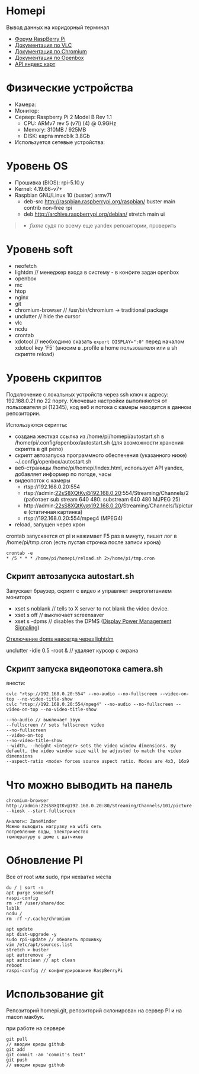 # Homepi

Вывод данных на коридорный терминал

* [Форум RaspBerry Pi](https://www.raspberrypi.org/forums/)
* [Документация по VLC](https://wiki.videolan.org/Documentation:Command_line/)
* [Документация по Chromium](https://www.chromium.org/Home)
* [Документация по Openbox](http://openbox.org/wiki/Main_Page)
* [API яндекс карт](https://yandex.ru/dev/maps/jsapi/doc/2.1/dg/concepts/load.html)

# Физические устройства

* Камера:
* Монитор:
* Сервер: Raspberry Pi 2 Model B Rev 1.1
  * CPU: ARMv7 rev 5 (v7l) (4) @ 0.9GHz
  * Memory: 310MB / 925MB
  * DISK: карта mmcblk 3.8Gb
* Используется сетевые устройства:

# Уровень OS

* Прошивка (BIOS): rpi-5.10.y
* Kernel: 4.19.66-v7+
* Raspbian GNU/Linux 10 (buster) armv7l
  * deb-src http://raspbian.raspberrypi.org/raspbian/ buster main contrib non-free rpi
  * deb http://archive.raspberrypi.org/debian/ stretch main ui
>  * *fixme* судя по всему еще yandex репозитории, проверить

# Уровень soft

* neofetch
* lightdm // менеджер входа в систему - в конфиге задан openbox
* openbox
* mc
* htop
* nginx
* git
* chromium-browser // /usr/bin/chromium   -> traditional package
* unclutter // hide the cursor
* vlc
* ncdu
* crontab
* xdotool // необходимо сказать `export DISPLAY=":0"` перед началом xdotool key 'F5' (вносим в .profile в home пользователя или в sh скрипте reload)

# Уровень скриптов

Подключение с локальных устройств через ssh ключ к адресу: 192.168.0.21 по 22 порту. Ключевые настройки выполняются от пользователя pi (12345), код веб и потока с камеры находится в данном репозитории.

Используются скрипты:
* создана жесткая ссылка из /home/pi/homepi/autostart.sh в /home/pi/.config/openbox/autostart.sh (для возможности хранения скрипта в git репо)
* скрипт автозапуска программного обеспечения (указанного ниже) ~/.config/openbox/autostart.sh
* веб-страницы /home/pi/homepi/index.html, использует API yandex, добавляет информер по погоде, часы
* видеопоток с камеры
  * rtsp://192.168.0.20:554
  * rtsp://admin:22sS8XQtKv@192.168.0.20:554/Streaming/Channels/2 (работает sub stream 640 480: substream 640 480 MJPEG 25)
  * http://admin:22sS8XQtKv@192.168.0.20/Streaming/Channels/1/picture (статичная картинка)
  * rtsp://192.168.0.20:554/mpeg4 (MPEG4)
* reload, запущен через крон

crontab запускается от pi и нажимает F5 раз в минуту, пишет лог в /home/pi/tmp.cron (есть пустая строчка после записи крона)
```
crontab -e
* /5 * * * /home/pi/homepi/reload.sh 2>/home/pi/tmp.cron

```

## Скрипт автозапуска autostart.sh

Запускает браузер, скрипт с видео и управляет энергопитанием монитора

* xset s noblank // tells to X server to not blank the video device.
* xset s off // выключает screensaver
* xset s -dpms // disables the DPMS ([Display Power Management Signaling](https://en.wikipedia.org/wiki/VESA_Display_Power_Management_Signaling))

[Отключение dpms навсегда через lightdm](https://www.geeks3d.com/hacklab/20160108/how-to-disable-the-blank-screen-on-raspberry-pi-raspbian/)

unclutter -idle 0.5 -root & // удаляет курсор с экрана

## Скрипт запуска видеопотока camera.sh

внести:
```
cvlc "rtsp://192.168.0.20:554" --no-audio --no-fullscreen --video-on-top --no-video-title-show
cvlc "rtsp://192.168.0.20:554/mpeg4" --no-audio --no-fullscreen --video-on-top --no-video-title-show
```

```
--no-audio // выключает звук
--fullscreen // sets fullscreen video
--no-fullscreen
--video-on-top
--no-video-title-show
--width, --height <integer> sets the video window dimensions. By default, the video window size will be adjusted to match the video dimensions
--aspect-ratio <mode> forces source aspect ratio. Modes are 4x3, 16x9
```

# Что можно выводить на панель
```
chromium-browser http://admin:22sS8XQtKv@192.168.0.20:80/Streaming/Channels/101/picture --kiosk --start-fullscreen

Аналоги: ZoneMinder
Можно выводить нагрузку на wifi сеть
потребление воды, электричество
температуру в доме с датчиков
```

# Обновление PI

Все от root или sudo, при нехватке места
```
du / | sort -n
apt purge somesoft
raspi-config 
rm -rf /user/share/doc
lsblk
ncdu / 
rm -rf ~/.cache/chromium
```

```
apt update
apt dist-upgrade -y
sudo rpi-update // обновить прошивку
vim /etc/apt/sources.list
stretch > buster
apt autoremove -y
apt autoclean // apt clean
reboot
raspi-config // конфигурирование RaspBerryPi
```

# Использование git

Репозиторий homepi.git, репозиторий склонирован на сервер PI и на macon макбук.

при работе на сервере
```
git pull
// вводим креды github
git add
git commit -am 'commit's text'
git push
// вводим креды github
```
